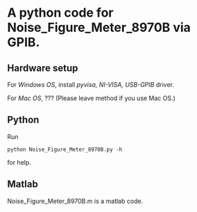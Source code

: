 # A python code for Noise_Figure_Meter_8970B via GPIB.

## Hardware setup

For *Windows OS*, install *pyvisa, NI-VISA, USB-GPIB* driver.

For *Mac OS*, ??? (Please leave method if you use Mac OS.)

## Python

Run

`python Noise_Figure_Meter_8970B.py -h`

for help.

## Matlab
Noise_Figure_Meter_8970B.m is a matlab code.

